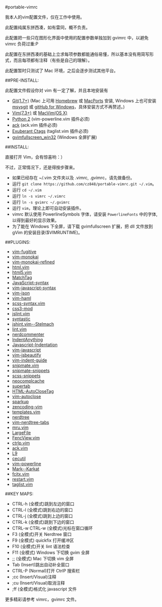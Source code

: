 #portable-vimrc


我本人的vim配置文件，仅在工作中使用。

此配置纯属东拼西凑，如有雷同，概不负责。

此配置把一些只在图形化界面中使用的配置参数单独加到 gvimrc 中，以避免 vimrc 负荷过重:P

此配置在东拼西凑的基础上立求每项参数都能通俗易懂，所以基本没有用简写形式，而且每项都有注释（有些是自己的理解）。

此配置暂时只测试了 Mac 环境，之后会逐步测试其他平台。

##PRE-INSTALL:

此配置文件假设你对 vim 有一定了解，并且本地安装有

- [Git(1.7+)](http://git-scm.com) (Mac 上可用 [Homebrew](http://mxcl.github.com/homebrew/) 或 [MacPorts](http://www.macports.org) 安装, Windows 上也可安装 [msysgit](http://msysgit.github.com) 或 [gitHub for Windows](http://windows.github.com)，具体安装方式不再赘述。)
- [Vim(7.3+)](http://vim.sourceforge.net) 或 [MacVim(OS X)](https://github.com/b4winckler/macvim)
- [Python 2](http://www.python.org/getit/) (vim-powerline.vim 插件必须)
- [ack](http://betterthangrep.com) (ack.vim 插件必须)
- [Exuberant Ctags](http://ctags.sourceforge.net) (taglist.vim 插件必须)
- [gvimfullscreen_win32](https://github.com/derekmcloughlin/gvimfullscreen_win32) (Windows 全屏扩展)

##INSTALL:

直接打开 Vim，会有惊喜哟：）

不过，正常情况下，还是得按步骤来。

- 如果已经存在 ~/.vim 文件夹以及 .vimrc, .gvimrc，请先做备份。
- 运行 `git clone https://github.com/cz848/portable-vimrc.git ~/.vim`。
- 运行 `cd ~/.vim`
- 运行 `ln -s vimrc ~/.vimrc`
- 运行 `ln -s gvimrc ~/.gvimrc`
- 运行 `vim`，理论上即可自动安装插件。
- vimrc 默认使用 PowerlineSymbols 字体，请安装 `PowerlineFonts` 中的字体, 以得到最好的显示效果。
- 为了能在 Windows 下全屏，请下载 gvimfullscreen 扩展，把 dll 文件放到 gVim 的安装目录($VIMRUNTIME)。

##PLUGINS:

- [vim-fugitive](https://github.com/tpope/vim-fugitive)
- [vim-monokai](https://github.com/sickill/vim-monokai)
- [vim-monokai-refined](https://github.com/jaromero/vim-monokai-refined)
- [html.vim](https://github.com/xenoterracide/html.vim)
- [html5.vim](https://github.com/othree/html5.vim)
- [MatchTag](https://github.com/vim-scripts/MatchTag)
- [JavaScript-syntax](https://github.com/vim-scripts/JavaScript-syntax)
- [vim-javascript-syntax](https://github.com/jelera/vim-javascript-syntax)
- [vim-json](https://github.com/leshill/vim-json)
- [vim-haml](https://github.com/tpope/vim-haml)
- [scss-syntax.vim](https://github.com/cakebaker/scss-syntax.vim)
- [css3-mod](https://github.com/vim-scripts/css3-mod)
- [jslint.vim](https://github.com/hallettj/jslint.vim)
- [syntastic](https://github.com/scrooloose/syntastic)
- [jshint.vim--Stelmach](https://github.com/vim-scripts/jshint.vim--Stelmach)
- [lint.vim](https://github.com/joestelmach/lint.vim)
- [nerdcommenter](https://github.com/scrooloose/nerdcommenter)
- [IndentAnything](https://github.com/vim-scripts/IndentAnything)
- [Javascript-Indentation](https://github.com/vim-scripts/Javascript-Indentation)
- [vim-javascript](https://github.com/pangloss/vim-javascript)
- [vim-jsbeautify](https://github.com/maksimr/vim-jsbeautify)
- [vim-indent-guide](https://github.com/nathanaelkane/vim-indent-guides)
- [snipmate.vim](https://github.com/msanders/snipmate.vim)
- [snipmate-snippets](https://github.com/honza/snipmate-snippets)
- [scss-snippets](https://github.com/kwaledesign/scss-snippets)
- [neocomplcache](https://github.com/Shougo/neocomplcache)
- [supertab](https://github.com/ervandew/supertab)
- [HTML-AutoCloseTag](https://github.com/LeonB/HTML-AutoCloseTag)
- [vim-autoclose](https://github.com/Townk/vim-autoclose)
- [sparkup](https://github.com/rstacruz/sparkup)
- [zencoding-vim](https://github.com/mattn/zencoding-vim)
- [templates.vim](https://github.com/vim-scripts/templates.vim)
- [nerdtree](https://github.com/scrooloose/nerdtree)
- [vim-nerdtree-tabs](https://github.com/jistr/vim-nerdtree-tabs)
- [mru.vim](https://github.com/vim-scripts/mru.vim)
- [LargeFile](https://github.com/vim-scripts/LargeFile)
- [FencView.vim](https://github.com/vim-scripts/FencView.vim)
- [ctrlp.vim](https://github.com/kien/ctrlp.vim)
- [ack.vim](https://github.com/mileszs/ack.vim)
- [L9](https://github.com/vim-scripts/L9)
- [cecutil](https://github.com/vim-scripts/cecutil)
- [vim-powerline](https://github.com/Lokaltog/vim-powerline)
- [Mark--Karkat](https://github.com/vim-scripts/Mark--Karkat)
- [fcitx.vim](https://github.com/vim-scripts/fcitx.vim)
- [restart.vim](https://github.com/tyru/restart.vim)
- [taglist.vim](https://github.com/vim-scripts/taglist.vim)

##KEY MAPS: 
- CTRL-h (全模式)跳到左边的窗口
- CTRL-l (全模式)跳到右边的窗口
- CTRL-j (全模式)跳到上边的窗口
- CTRL-k (全模式)跳到下边的窗口
- CTRL-w CTRL-w (全模式)光标在窗口循环
- F3 (全模式)开关 Nerdtree 窗口
- F9 (全模式) quickfix 打开缓冲区
- F10 (全模式)开关 lint 语法检查
- F11 (全模式) Windows 下切换 gvim 全屏
- ;; (全模式) Mac 下切换 vim 全屏
- Tab (Insert)跳出自动补全窗口
- CTRL-P (Normal)打开 CtrlP 搜索栏
- ;cc (Insert/Visual)注释
- ;cu (Insert/Visual)取消注释
- ;ff (全模式)格式化 javascript 文件

更多精彩请参考 vimrc，gvimrc 文件。

